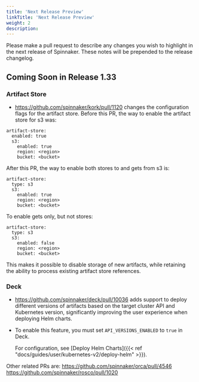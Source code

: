 ```yaml
---
title: 'Next Release Preview'
linkTitle: 'Next Release Preview'
weight: 2
description:
---
```


Please make a pull request to describe any changes you wish to highlight
in the next release of Spinnaker. These notes will be prepended to the release
changelog.

## Coming Soon in Release 1.33

### Artifact Store

- https://github.com/spinnaker/kork/pull/1120 changes the configuration flags for the artifact store.  Before this PR, the way to enable the artifact store for s3 was:
```
artifact-store:
  enabled: true
  s3:
    enabled: true
    region: <region>
    bucket: <bucket>
```
After this PR, the way to enable both stores to and gets from s3 is:
```
artifact-store:
  type: s3
  s3:
    enabled: true
    region: <region>
    bucket: <bucket>
```
To enable gets only, but not stores:
```
artifact-store:
  type: s3
  s3:
    enabled: false
    region: <region>
    bucket: <bucket>
```
This makes it possible to disable storage of new artifacts, while retaining the ability to process existing artifact store references.

### Deck

- https://github.com/spinnaker/deck/pull/10036 adds support to deploy different versions of artifacts based on the target cluster API and Kubernetes version, significantly improving the user experience when deploying Helm charts.
- To enable this feature, you must set `API_VERSIONS_ENABLED` to `true` in Deck.

  For configuration, see [Deploy Helm Charts]({{< ref "docs/guides/user/kubernetes-v2/deploy-helm" >}}).

Other related PRs are:
https://github.com/spinnaker/orca/pull/4546
https://github.com/spinnaker/rosco/pull/1020
